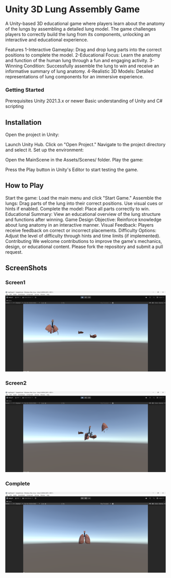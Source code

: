 # Unity 3D Lung Assembly Game
A Unity-based 3D educational game where players learn about the anatomy of the lungs by assembling a detailed lung model. The game challenges players to correctly build the lung from its components, unlocking an interactive and educational experience.

Features
1-Interactive Gameplay: Drag and drop lung parts into the correct positions to complete the model.
2-Educational Focus: Learn the anatomy and function of the human lung through a fun and engaging activity.
3-Winning Condition: Successfully assemble the lung to win and receive an informative summary of lung anatomy.
4-Realistic 3D Models: Detailed representations of lung components for an immersive experience.
### Getting Started
Prerequisites
Unity 2021.3.x or newer
Basic understanding of Unity and C# scripting
## Installation

Open the project in Unity:

Launch Unity Hub.
Click on "Open Project."
Navigate to the project directory and select it.
Set up the environment:

  Open the MainScene in the Assets/Scenes/ folder.
  Play the game:
  
  Press the Play button in Unity's Editor to start testing the game.
  ## How to Play
  Start the game: Load the main menu and click "Start Game."
  Assemble the lungs:
  Drag parts of the lung into their correct positions.
  Use visual cues or hints if enabled.
  Complete the model: Place all parts correctly to win.
  Educational Summary: View an educational overview of the lung structure and functions after winning.
  Game Design
  Objective: Reinforce knowledge about lung anatomy in an interactive manner.
  Visual Feedback: Players receive feedback on correct or incorrect placements.
  Difficulty Options: Adjust the level of difficulty through hints and time limits (if implemented).
  Contributing
  We welcome contributions to improve the game's mechanics, design, or educational content. Please fork the repository and submit a pull request.

## ScreenShots
### Screen1
![Scree1](ScreenShots/Screen1.png)

### Screen2
![Scree1](ScreenShots/Screen2.png)

### Complete
![Complete](ScreenShots/Full_parts.png)
